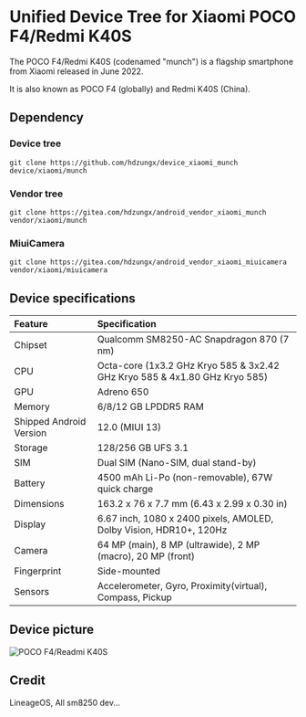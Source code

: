 # Unified Device Tree for Xiaomi POCO F4/Redmi K40S

The POCO F4/Redmi K40S (codenamed "munch") is a flagship smartphone from Xiaomi released in June 2022.

It is also known as POCO F4 (globally) and Redmi K40S (China).

## Dependency
### Device tree
```
git clone https://github.com/hdzungx/device_xiaomi_munch device/xiaomi/munch
```
### Vendor tree
```
git clone https://gitea.com/hdzungx/android_vendor_xiaomi_munch vendor/xiaomi/munch
```
### MiuiCamera
```
git clone https://gitea.com/hdzungx/android_vendor_xiaomi_miuicamera vendor/xiaomi/miuicamera
```
## Device specifications

| Feature                 | Specification                                                              |
| :---------------------- | :--------------------------------------------------------------------------|
| Chipset                 | Qualcomm SM8250-AC Snapdragon 870 (7 nm)                                   |
| CPU                     | Octa-core (1x3.2 GHz Kryo 585 & 3x2.42 GHz Kryo 585 & 4x1.80 GHz Kryo 585) |
| GPU                     | Adreno 650                                                                 |
| Memory                  | 6/8/12 GB LPDDR5 RAM                                                       |
| Shipped Android Version | 12.0 (MIUI 13)                                                             |
| Storage                 | 128/256 GB UFS 3.1                                                         |
| SIM                     | Dual SIM (Nano-SIM, dual stand-by)                                         |
| Battery                 | 4500 mAh Li-Po (non-removable), 67W quick charge                           |
| Dimensions              | 163.2 x 76 x 7.7 mm (6.43 x 2.99 x 0.30 in)                                |
| Display                 | 6.67 inch, 1080 x 2400 pixels, AMOLED, Dolby Vision, HDR10+, 120Hz         |
| Camera                  | 64 MP (main), 8 MP (ultrawide), 2 MP (macro), 20 MP (front)                |
| Fingerprint             | Side-mounted                                                               |
| Sensors                 | Accelerometer, Gyro, Proximity(virtual), Compass, Pickup                   |

## Device picture

![POCO F4/Readmi K40S](https://i.imgur.com/8vGvhMe.jpeg)

## Credit
LineageOS, All sm8250 dev...